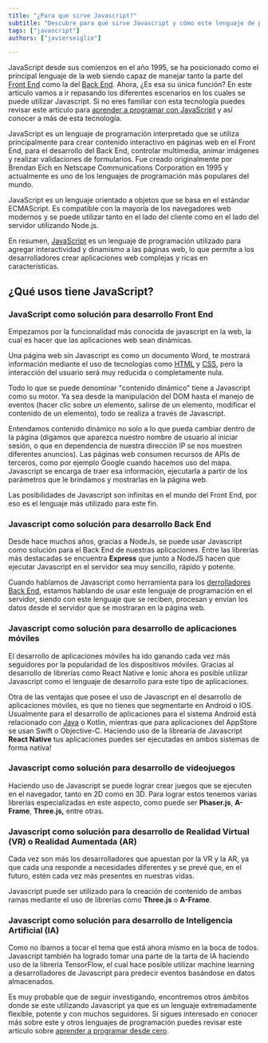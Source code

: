 ```yaml
---
title: "¿Para que sirve Javascript?"
subtitle: "Descubre para qué sirve Javascript y cómo este lenguaje de programación es esencial para crear páginas web interactivas. ¡Aprende más aquí!"
tags: ["javascript"]
authors: ["javierseiglie"]

---
```


JavaScript desde sus comienzos en el año 1995, se ha posicionado como el principal lenguaje de la web siendo capaz de manejar tanto la parte del [Front End](https://4geeks.com/es/lesson/what-is-front-end-development-es) como la del [Back End](https://4geeks.com/es/lesson/backend-developer-es). Ahora, ¿Es esa su única función? En este artículo vamos a ir repasando los diferentes escenarios en los cuales se puede utilizar Javascript. Si no eres familiar con esta tecnología puedes revisar este artículo para [aprender a programar con JavaScript](https://4geeks.com/es/lesson/que-es-javascript-aprende-a-programar-en-javascript) y así conocer a más de esta tecnología.

JavaScript es un lenguaje de programación interpretado que se utiliza principalmente para crear contenido interactivo en páginas web en el Front End, para el desarrollo del Back End, controlar multimedia, animar imágenes y realizar validaciones de formularios. Fue creado originalmente por Brendan Eich en Netscape Communications Corporation en 1995 y actualmente es uno de los lenguajes de programación más populares del mundo.

JavaScript es un lenguaje orientado a objetos que se basa en el estándar ECMAScript. Es compatible con la mayoría de los navegadores web modernos y se puede utilizar tanto en el lado del cliente como en el lado del servidor utilizando Node.js.

En resumen, [JavaScript](https://4geeks.com/technology/javascript) es un lenguaje de programación utilizado para agregar interactividad y dinamismo a las páginas web, lo que permite a los desarrolladores crear aplicaciones web complejas y ricas en características.

## ¿Qué usos tiene JavaScript?

### JavaScript como solución para desarrollo Front End

Empezamos por la funcionalidad más conocida de javascript en la web, la cual es hacer que las aplicaciones web sean dinámicas. 

Una página web sin Javascript es como un documento Word, te mostrará información mediante el uso de tecnologías como [HTML](https://4geeks.com/es/lesson/what-is-html-learn-html-es) y [CSS](https://4geeks.com/es/lesson/what-is-css-learn-css-es), pero la interacción del usuario será muy reducida o completamente nula.  

Todo lo que se puede denominar "contenido dinámico" tiene a Javascript como su motor. Ya sea desde la manipulación del DOM hasta el manejo de eventos (hacer clic sobre un elemento, salirse de un elemento, modificar el contenido de un elemento), todo se realiza a través de Javascript. 

Entendamos contenido dinámico no solo a lo que pueda cambiar dentro de la página (digamos que aparezca nuestro nombre de usuario al iniciar sesión, o que en dependencia de nuestra dirección IP se nos muestren diferentes anuncios). Las páginas web consumen recursos de APIs de terceros, como por ejemplo Google cuando hacemos uso del mapa. Javascript se encarga de traer esa información, ejecutarla a partir de los parámetros que le brindamos y mostrarlas en la página web.  

Las posibilidades de Javascript son infinitas en el mundo del Front End, por eso es el lenguaje más utilizado para este fin. 

### Javascript como solución para desarrollo Back End

Desde hace muchos años, gracias a NodeJs, se puede usar Javascript como solución para el Back End de nuestras aplicaciones. Entre las librerías más destacadas se encuentra **Express** que junto a NodeJS hacen que ejecutar Javascript en el servidor sea muy sencillo, rápido y potente.   

Cuando hablamos de Javascript como herramienta para los [derrolladores Back End](https://4geeks.com/es/lesson/backend-developer-es), estamos hablando de usar este lenguaje de programación en el servidor, siendo con este lenguaje que se reciben, procesan y envían los datos desde el servidor que se mostraran en la página web. 

### Javascript como solución para desarrollo de aplicaciones móviles  

El desarrollo de aplicaciones móviles ha ido ganando cada vez más seguidores por la popularidad de los dispositivos móviles. Gracias al desarrollo de librerías como React Native e Ionic ahora es posible utilizar Javascript como el lenguaje de desarrollo para este tipo de aplicaciones. 

Otra de las ventajas que posee el uso de Javascript en el desarrollo de aplicaciones móviles, es que no tienes que segmentarte en Android o IOS. Usualmente para el desarrollo de aplicaciones para el sistema Android está relacionado con [Java](https://www.java.com/es/) o Kotlin, mientras que para aplicaciones del AppStore se usan Swift o Objective-C. Haciendo uso de la librearía de Javascript **React Native** tus aplicaciones puedes ser ejecutadas en ambos sistemas de forma nativa!

### Javascript como solución para desarrollo de videojuegos 

Haciendo uso de Javascript se puede lograr crear juegos que se ejecuten en el navegador, tanto en 2D como en 3D. Para lograr estos tenemos varias librerías especializadas en este aspecto, como puede ser **Phaser.js**, **A-Frame**, **Three.js,** entre otras.  

### Javascript como solución para desarrollo de Realidad Virtual (VR) o Realidad Aumentada (AR) 

Cada vez son más los desarrolladores que apuestan por la VR y la AR, ya que cada una responde a necesidades diferentes y se prevé que, en el futuro, estén cada vez más presentes en nuestras vidas.  

Javascript puede ser utilizado para la creación de contenido de ambas ramas mediante el uso de librerías como **Three.js** o **A-Frame**. 

### Javascript como solución para desarrollo de Inteligencia Artificial (IA) 

Como no íbamos a tocar el tema que está ahora mismo en la boca de todos. Javascript también ha logrado tomar una parte de la tarta de IA haciendo uso de la librería TensorFlow, el cual hace posible utilizar machine learning a desarrolladores de Javascript para predecir eventos basándose en datos almacenados. 

Es muy probable que de seguir investigando, encontremos otros ámbitos donde se este utilizando Javascript ya que es un lenguaje extremadamente flexible, potente y con muchos seguidores. Si sigues interesado en conocer más sobre este y otros lenguajes de programación puedes revisar este artículo sobre [aprender a programar desde cero](https://4geeksacademy.com/es/aprender-a-programar/aprender-a-programar-desde-cero).
